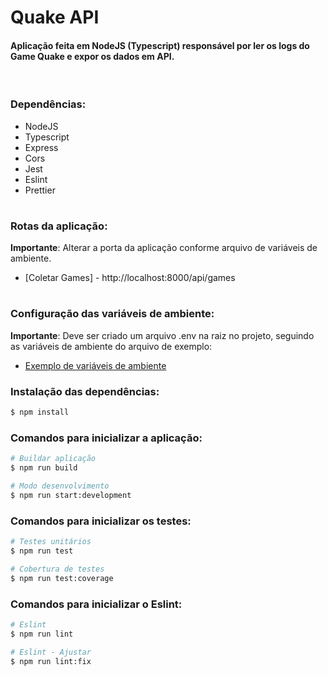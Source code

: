 # <b>Quake API</b>
#### Aplicação feita em NodeJS (Typescript) responsável por ler os logs do Game Quake e expor os dados em API.

</br>

### <b>Dependências:</b>
* NodeJS
* Typescript
* Express
* Cors
* Jest
* Eslint
* Prettier

#
### <b>Rotas da aplicação:</b>
 <b>Importante</b>: Alterar a porta da aplicação conforme arquivo de variáveis de ambiente.

 - [Coletar Games] - http://localhost:8000/api/games

 
#
### <b>Configuração das variáveis de ambiente:</b>
<b>Importante</b>: Deve ser criado um arquivo .env na raiz no projeto, seguindo as variáveis de ambiente do arquivo de exemplo:
 - [Exemplo de variáveis de ambiente](.env.example)


### <b>Instalação das dependências:</b>
```bash
$ npm install
```

### <b>Comandos para inicializar a aplicação:</b>
```bash
# Buildar aplicação
$ npm run build

# Modo desenvolvimento
$ npm run start:development
```

### <b>Comandos para inicializar os testes:</b>
```bash
# Testes unitários
$ npm run test

# Cobertura de testes
$ npm run test:coverage
```

### <b>Comandos para inicializar o Eslint:</b>
```bash
# Eslint
$ npm run lint

# Eslint - Ajustar
$ npm run lint:fix
```